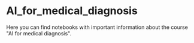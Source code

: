 # AI_for_medical_diagnosis
Here you can find notebooks with important information about the course "AI for medical diagnosis".

